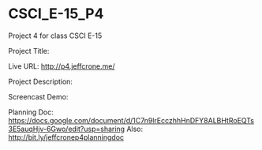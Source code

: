 # CSCI_E-15_P4

Project 4 for class CSCI E-15

Project Title: 

Live URL: http://p4.jeffcrone.me/

Project Description: 

Screencast Demo: 

Planning Doc: https://docs.google.com/document/d/1C7n9lrEcczhhHnDFY8ALBHtRoEQTs3E5auqHjv-6Gwo/edit?usp=sharing
Also: http://bit.ly/jeffcronep4planningdoc
